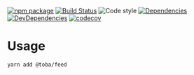 [![npm package](https://img.shields.io/npm/v/@toba/feed.svg)](https://www.npmjs.org/package/@toba/feed)
[![Build Status](https://travis-ci.org/toba/feed.svg?branch=master)](https://travis-ci.org/toba/feed)
![Code style](https://img.shields.io/badge/code_style-prettier-ff69b4.svg)
[![Dependencies](https://img.shields.io/david/toba/feed.svg)](https://david-dm.org/toba/feed)
[![DevDependencies](https://img.shields.io/david/dev/toba/feed.svg)](https://david-dm.org/toba/feed#info=devDependencies&view=list)
[![codecov](https://codecov.io/gh/toba/feed/branch/master/graph/badge.svg)](https://codecov.io/gh/toba/feed)

# Usage

```
yarn add @toba/feed
```
